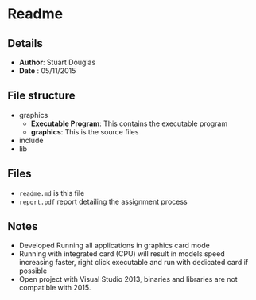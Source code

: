 # Readme

## Details

- **Author**: Stuart Douglas
- **Date** : 05/11/2015


## File structure

- graphics
  - **Executable Program**: This contains the executable program
  - **graphics**: This is the source files
- include
- lib

## Files

- ``readme.md`` is this file
- ``report.pdf`` report detailing the assignment process

## Notes
- Developed Running all applications in graphics card mode
- Running with integrated card (CPU) will result in models speed increasing faster, right click executable and run with dedicated card if possible
- Open project with Visual Studio 2013, binaries and libraries are not compatible with 2015.
